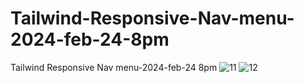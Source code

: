 # Tailwind-Responsive-Nav-menu-2024-feb-24-8pm
Tailwind Responsive Nav menu-2024-feb-24 8pm
![11](https://github.com/ravinath93/Tailwind-Responsive-Nav-menu-2024-feb-24-8pm/assets/143611757/2befc651-9fcc-492e-800c-11cb36851969)
![12](https://github.com/ravinath93/Tailwind-Responsive-Nav-menu-2024-feb-24-8pm/assets/143611757/67e7281a-9452-4b6c-9337-d7b1faef02b7)
